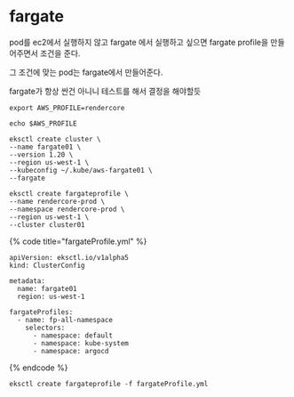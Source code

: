# fargate

pod를 ec2에서 실행하지 않고 fargate 에서 실행하고 싶으면 fargate profile을 만들어주면서 조건을 준다. 

그 조건에 맞는 pod는 fargate에서 만들어준다.  

fargate가 항상 싼건 아니니 테스트를 해서 결정을 해야할듯  

```text
export AWS_PROFILE=rendercore

echo $AWS_PROFILE

eksctl create cluster \
--name fargate01 \
--version 1.20 \
--region us-west-1 \
--kubeconfig ~/.kube/aws-fargate01 \
--fargate
```

```text
eksctl create fargateprofile \
--name rendercore-prod \
--namespace rendercore-prod \
--region us-west-1 \
--cluster cluster01
```



{% code title="fargateProfile.yml" %}
```text
apiVersion: eksctl.io/v1alpha5
kind: ClusterConfig

metadata:
  name: fargate01
  region: us-west-1

fargateProfiles:
  - name: fp-all-namespace
    selectors:
      - namespace: default
      - namespace: kube-system
      - namespace: argocd
```
{% endcode %}

```text
eksctl create fargateprofile -f fargateProfile.yml
```

